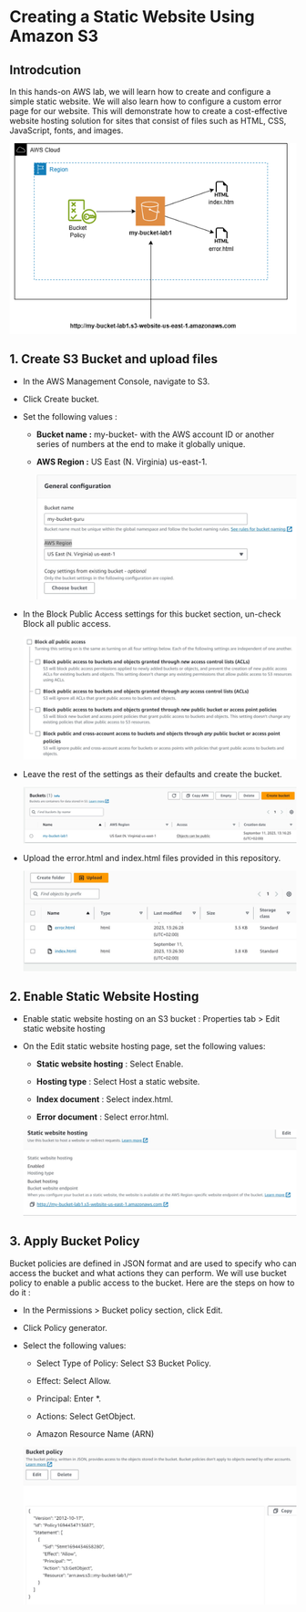 # **Creating a Static Website Using Amazon S3**
## **Introdcution**
In this hands-on AWS lab, we will learn how to create and configure a simple static website. We will also learn how to configure a custom error page for our website. This will demonstrate how to create a cost-effective website hosting solution for sites that consist of files such as HTML, CSS, JavaScript, fonts, and images.

![architecture](imgs\static-website-S3.drawio.png)

## 1. **Create S3 Bucket and upload files**
* In the AWS Management Console, navigate to S3.
* Click Create bucket.
* Set the following values :

    * **Bucket name :** my-bucket- with the AWS account ID or another series of numbers at the end to make it globally unique.

    * **AWS Region :** US East (N. Virginia) us-east-1.

        ![general configuration](imgs\img1.jpeg)

* In the Block Public Access settings for this bucket section, un-check Block all public access.

    ![public access](imgs\img2.jpeg)

* Leave the rest of the settings as their defaults and create the bucket.

    ![bucket list](imgs\img3.jpeg)

* Upload the error.html and index.html files provided in this repository.

    ![upload files](imgs\img5.jpeg)


## 2. **Enable Static Website Hosting**
* Enable static website hosting on an S3 bucket : Properties tab > Edit static website hosting

* On the Edit static website hosting page, set the following values:

    * **Static website hosting** : Select Enable.

    * **Hosting type** : Select Host a static website.

    * **Index document** : Select index.html.

    * **Error document** : Select error.html.

    ![static hosting](imgs\img4.jpeg)

## 3. **Apply Bucket Policy**
 Bucket policies are defined in JSON format and are used to specify who can access the bucket and what actions they can perform.
 We will use bucket policy to enable a public access to the bucket. Here are the steps on how to do it :

 * In the Permissions > Bucket policy section, click Edit. 

 * Click Policy generator.

 * Select the following values:

    * Select Type of Policy: Select S3 Bucket Policy.
    * Effect: Select Allow.
    * Principal: Enter *.
    * Actions: Select GetObject.
    
    * Amazon Resource Name (ARN) 

    ![bucket policy](imgs/img6.jpeg)



    
    


